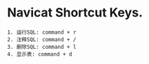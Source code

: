 # Navicat Shortcut Keys.

```
1. 运行SQL: command + r
2. 注释SQL: command + /
3. 删除SQL: command + l
4. 显示表: command + d
```
